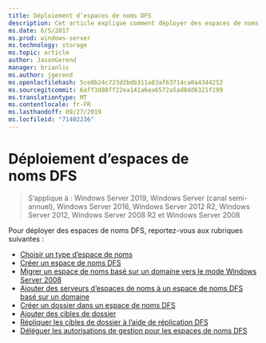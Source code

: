 ```yaml
---
title: Déploiement d’espaces de noms DFS
description: Cet article explique comment déployer des espaces de noms DFS.
ms.date: 6/5/2017
ms.prod: windows-server
ms.technology: storage
ms.topic: article
author: JasonGerend
manager: brianlic
ms.author: jgerend
ms.openlocfilehash: 5ce0b24c723d2bdb311a83af63714ca0a4344252
ms.sourcegitcommit: 6aff3d88ff22ea141a6ea6572a5ad8dd6321f199
ms.translationtype: MT
ms.contentlocale: fr-FR
ms.lasthandoff: 09/27/2019
ms.locfileid: "71402236"
---
```

# <a name="deploying-dfs-namespaces"></a>Déploiement d’espaces de noms DFS

> S’applique à : Windows Server 2019, Windows Server (canal semi-annuel), Windows Server 2016, Windows Server 2012 R2, Windows Server 2012, Windows Server 2008 R2 et Windows Server 2008

Pour déployer des espaces de noms DFS, reportez-vous aux rubriques suivantes :

-   [Choisir un type d’espace de noms](choose-a-namespace-type.md)
-   [Créer un espace de noms DFS](create-a-dfs-namespace.md)
-   [Migrer un espace de noms basé sur un domaine vers le mode Windows Server 2008](migrate-a-domain-based-namespace-to-windows-server-2008-mode.md)
-   [Ajouter des serveurs d’espaces de noms à un espace de noms DFS basé sur un domaine](add-namespace-servers-to-a-domain-based-dfs-namespace.md)
-   [Créer un dossier dans un espace de noms DFS](create-a-folder-in-a-dfs-namespace.md)
-   [Ajouter des cibles de dossier](add-folder-targets.md)
-   [Répliquer les cibles de dossier à l’aide de réplication DFS](replicate-folder-targets-using-dfs-replication.md)
-   [Déléguer les autorisations de gestion pour les espaces de noms DFS](delegate-management-permissions-for-dfs-namespaces.md)
